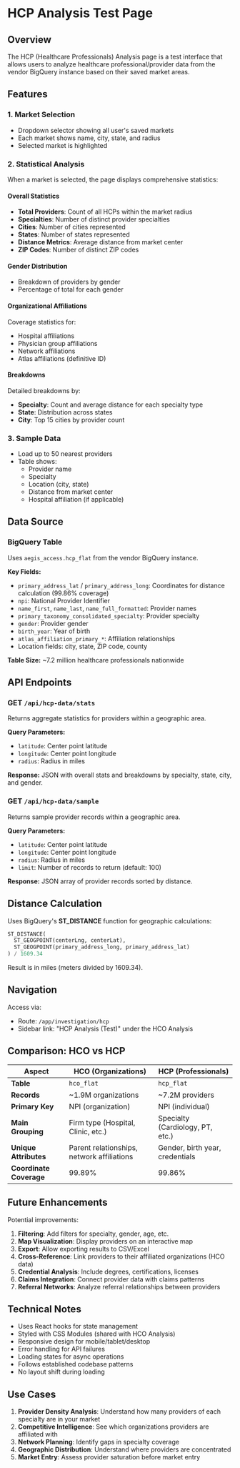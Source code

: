 # HCP Analysis Test Page

## Overview
The HCP (Healthcare Professionals) Analysis page is a test interface that allows users to analyze healthcare professional/provider data from the vendor BigQuery instance based on their saved market areas.

## Features

### 1. Market Selection
- Dropdown selector showing all user's saved markets
- Each market shows name, city, state, and radius
- Selected market is highlighted

### 2. Statistical Analysis
When a market is selected, the page displays comprehensive statistics:

#### Overall Statistics
- **Total Providers**: Count of all HCPs within the market radius
- **Specialties**: Number of distinct provider specialties
- **Cities**: Number of cities represented
- **States**: Number of states represented
- **Distance Metrics**: Average distance from market center
- **ZIP Codes**: Number of distinct ZIP codes

#### Gender Distribution
- Breakdown of providers by gender
- Percentage of total for each gender

#### Organizational Affiliations
Coverage statistics for:
- Hospital affiliations
- Physician group affiliations
- Network affiliations
- Atlas affiliations (definitive ID)

#### Breakdowns
Detailed breakdowns by:
- **Specialty**: Count and average distance for each specialty type
- **State**: Distribution across states
- **City**: Top 15 cities by provider count

### 3. Sample Data
- Load up to 50 nearest providers
- Table shows:
  - Provider name
  - Specialty
  - Location (city, state)
  - Distance from market center
  - Hospital affiliation (if applicable)

## Data Source

### BigQuery Table
Uses `aegis_access.hcp_flat` from the vendor BigQuery instance.

**Key Fields:**
- `primary_address_lat` / `primary_address_long`: Coordinates for distance calculation (99.86% coverage)
- `npi`: National Provider Identifier
- `name_first`, `name_last`, `name_full_formatted`: Provider names
- `primary_taxonomy_consolidated_specialty`: Provider specialty
- `gender`: Provider gender
- `birth_year`: Year of birth
- `atlas_affiliation_primary_*`: Affiliation relationships
- Location fields: city, state, ZIP code, county

**Table Size:** ~7.2 million healthcare professionals nationwide

## API Endpoints

### GET `/api/hcp-data/stats`
Returns aggregate statistics for providers within a geographic area.

**Query Parameters:**
- `latitude`: Center point latitude
- `longitude`: Center point longitude
- `radius`: Radius in miles

**Response:** JSON with overall stats and breakdowns by specialty, state, city, and gender.

### GET `/api/hcp-data/sample`
Returns sample provider records within a geographic area.

**Query Parameters:**
- `latitude`: Center point latitude
- `longitude`: Center point longitude
- `radius`: Radius in miles
- `limit`: Number of records to return (default: 100)

**Response:** JSON array of provider records sorted by distance.

## Distance Calculation

Uses BigQuery's **ST_DISTANCE** function for geographic calculations:
```sql
ST_DISTANCE(
  ST_GEOGPOINT(centerLng, centerLat),
  ST_GEOGPOINT(primary_address_long, primary_address_lat)
) / 1609.34
```

Result is in miles (meters divided by 1609.34).

## Navigation

Access via:
- Route: `/app/investigation/hcp`
- Sidebar link: "HCP Analysis (Test)" under the HCO Analysis

## Comparison: HCO vs HCP

| Aspect | HCO (Organizations) | HCP (Professionals) |
|--------|---------------------|---------------------|
| **Table** | `hco_flat` | `hcp_flat` |
| **Records** | ~1.9M organizations | ~7.2M providers |
| **Primary Key** | NPI (organization) | NPI (individual) |
| **Main Grouping** | Firm type (Hospital, Clinic, etc.) | Specialty (Cardiology, PT, etc.) |
| **Unique Attributes** | Parent relationships, network affiliations | Gender, birth year, credentials |
| **Coordinate Coverage** | 99.89% | 99.86% |

## Future Enhancements

Potential improvements:
1. **Filtering**: Add filters for specialty, gender, age, etc.
2. **Map Visualization**: Display providers on an interactive map
3. **Export**: Allow exporting results to CSV/Excel
4. **Cross-Reference**: Link providers to their affiliated organizations (HCO data)
5. **Credential Analysis**: Include degrees, certifications, licenses
6. **Claims Integration**: Connect provider data with claims patterns
7. **Referral Networks**: Analyze referral relationships between providers

## Technical Notes

- Uses React hooks for state management
- Styled with CSS Modules (shared with HCO Analysis)
- Responsive design for mobile/tablet/desktop
- Error handling for API failures
- Loading states for async operations
- Follows established codebase patterns
- No layout shift during loading

## Use Cases

1. **Provider Density Analysis**: Understand how many providers of each specialty are in your market
2. **Competitive Intelligence**: See which organizations providers are affiliated with
3. **Network Planning**: Identify gaps in specialty coverage
4. **Geographic Distribution**: Understand where providers are concentrated
5. **Market Entry**: Assess provider saturation before market entry

